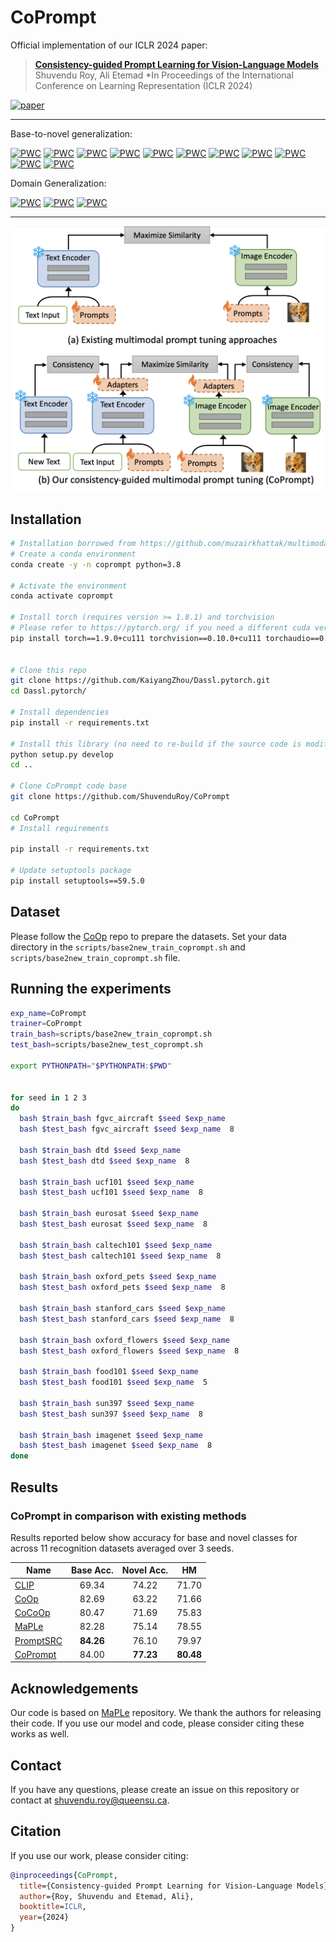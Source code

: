 # CoPrompt

Official implementation of our ICLR 2024 paper:

> [**Consistency-guided Prompt Learning for Vision-Language Models**](https://arxiv.org/abs/2306.01195)
> Shuvendu Roy, Ali Etemad
> \*In Proceedings of the International Conference on Learning Representation (ICLR 2024)

[![paper](https://img.shields.io/badge/arXiv-Paper-<COLOR>.svg)](https://arxiv.org/pdf/2306.01195.pdf)

<hr />

Base-to-novel generalization:

[![PWC](https://img.shields.io/endpoint.svg?url=https://paperswithcode.com/badge/consistency-guided-prompt-learning-for-vision/prompt-engineering-on-eurosat)](https://paperswithcode.com/sota/prompt-engineering-on-eurosat?p=consistency-guided-prompt-learning-for-vision)
[![PWC](https://img.shields.io/endpoint.svg?url=https://paperswithcode.com/badge/consistency-guided-prompt-learning-for-vision/prompt-engineering-on-dtd)](https://paperswithcode.com/sota/prompt-engineering-on-dtd?p=consistency-guided-prompt-learning-for-vision)
[![PWC](https://img.shields.io/endpoint.svg?url=https://paperswithcode.com/badge/consistency-guided-prompt-learning-for-vision/prompt-engineering-on-food-101)](https://paperswithcode.com/sota/prompt-engineering-on-food-101?p=consistency-guided-prompt-learning-for-vision)
[![PWC](https://img.shields.io/endpoint.svg?url=https://paperswithcode.com/badge/consistency-guided-prompt-learning-for-vision/prompt-engineering-on-oxford-iiit-pet-dataset)](https://paperswithcode.com/sota/prompt-engineering-on-oxford-iiit-pet-dataset?p=consistency-guided-prompt-learning-for-vision)
[![PWC](https://img.shields.io/endpoint.svg?url=https://paperswithcode.com/badge/consistency-guided-prompt-learning-for-vision/prompt-engineering-on-sun397)](https://paperswithcode.com/sota/prompt-engineering-on-sun397?p=consistency-guided-prompt-learning-for-vision)
[![PWC](https://img.shields.io/endpoint.svg?url=https://paperswithcode.com/badge/consistency-guided-prompt-learning-for-vision/prompt-engineering-on-caltech-101)](https://paperswithcode.com/sota/prompt-engineering-on-caltech-101?p=consistency-guided-prompt-learning-for-vision)
[![PWC](https://img.shields.io/endpoint.svg?url=https://paperswithcode.com/badge/consistency-guided-prompt-learning-for-vision/prompt-engineering-on-imagenet)](https://paperswithcode.com/sota/prompt-engineering-on-imagenet?p=consistency-guided-prompt-learning-for-vision)
[![PWC](https://img.shields.io/endpoint.svg?url=https://paperswithcode.com/badge/consistency-guided-prompt-learning-for-vision/prompt-engineering-on-stanford-cars-1)](https://paperswithcode.com/sota/prompt-engineering-on-stanford-cars-1?p=consistency-guided-prompt-learning-for-vision)
[![PWC](https://img.shields.io/endpoint.svg?url=https://paperswithcode.com/badge/consistency-guided-prompt-learning-for-vision/prompt-engineering-on-ucf101)](https://paperswithcode.com/sota/prompt-engineering-on-ucf101?p=consistency-guided-prompt-learning-for-vision)
[![PWC](https://img.shields.io/endpoint.svg?url=https://paperswithcode.com/badge/consistency-guided-prompt-learning-for-vision/prompt-engineering-on-fgvc-aircraft)](https://paperswithcode.com/sota/prompt-engineering-on-fgvc-aircraft?p=consistency-guided-prompt-learning-for-vision)
[![PWC](https://img.shields.io/endpoint.svg?url=https://paperswithcode.com/badge/consistency-guided-prompt-learning-for-vision/prompt-engineering-on-oxford-102-flower)](https://paperswithcode.com/sota/prompt-engineering-on-oxford-102-flower?p=consistency-guided-prompt-learning-for-vision)

Domain Generalization:

[![PWC](https://img.shields.io/endpoint.svg?url=https://paperswithcode.com/badge/consistency-guided-prompt-learning-for-vision/prompt-engineering-on-imagenet-r)](https://paperswithcode.com/sota/prompt-engineering-on-imagenet-r?p=consistency-guided-prompt-learning-for-vision)
[![PWC](https://img.shields.io/endpoint.svg?url=https://paperswithcode.com/badge/consistency-guided-prompt-learning-for-vision/prompt-engineering-on-imagenet-s)](https://paperswithcode.com/sota/prompt-engineering-on-imagenet-s?p=consistency-guided-prompt-learning-for-vision)
[![PWC](https://img.shields.io/endpoint.svg?url=https://paperswithcode.com/badge/consistency-guided-prompt-learning-for-vision/prompt-engineering-on-imagenet-a)](https://paperswithcode.com/sota/prompt-engineering-on-imagenet-a?p=consistency-guided-prompt-learning-for-vision)

<hr />

<p align="center">
  <img src="assets/overview.png" alt="Comparison between the CoPompt and existing prompting approach" width="500"/>
</p>

## Installation

```bash
# Installation borrowed from https://github.com/muzairkhattak/multimodal-prompt-learning
# Create a conda environment
conda create -y -n coprompt python=3.8

# Activate the environment
conda activate coprompt

# Install torch (requires version >= 1.8.1) and torchvision
# Please refer to https://pytorch.org/ if you need a different cuda version
pip install torch==1.9.0+cu111 torchvision==0.10.0+cu111 torchaudio==0.9.0 -f https://download.pytorch.org/whl/torch_stable.html


# Clone this repo
git clone https://github.com/KaiyangZhou/Dassl.pytorch.git
cd Dassl.pytorch/

# Install dependencies
pip install -r requirements.txt

# Install this library (no need to re-build if the source code is modified)
python setup.py develop
cd ..

# Clone CoPrompt code base
git clone https://github.com/ShuvenduRoy/CoPrompt

cd CoPrompt
# Install requirements

pip install -r requirements.txt

# Update setuptools package
pip install setuptools==59.5.0

```

## Dataset

Please follow the [CoOp](https://github.com/KaiyangZhou/CoOp/blob/main/DATASETS.md) repo to prepare the datasets. Set your data directory in the `scripts/base2new_train_coprompt.sh` and `scripts/base2new_train_coprompt.sh` file.

## Running the experiments

```bash
exp_name=CoPrompt
trainer=CoPrompt
train_bash=scripts/base2new_train_coprompt.sh
test_bash=scripts/base2new_test_coprompt.sh

export PYTHONPATH="$PYTHONPATH:$PWD"


for seed in 1 2 3
do
  bash $train_bash fgvc_aircraft $seed $exp_name
  bash $test_bash fgvc_aircraft $seed $exp_name  8

  bash $train_bash dtd $seed $exp_name
  bash $test_bash dtd $seed $exp_name  8

  bash $train_bash ucf101 $seed $exp_name
  bash $test_bash ucf101 $seed $exp_name  8

  bash $train_bash eurosat $seed $exp_name
  bash $test_bash eurosat $seed $exp_name  8

  bash $train_bash caltech101 $seed $exp_name
  bash $test_bash caltech101 $seed $exp_name  8

  bash $train_bash oxford_pets $seed $exp_name
  bash $test_bash oxford_pets $seed $exp_name  8

  bash $train_bash stanford_cars $seed $exp_name
  bash $test_bash stanford_cars $seed $exp_name  8

  bash $train_bash oxford_flowers $seed $exp_name
  bash $test_bash oxford_flowers $seed $exp_name  8

  bash $train_bash food101 $seed $exp_name
  bash $test_bash food101 $seed $exp_name  5

  bash $train_bash sun397 $seed $exp_name
  bash $test_bash sun397 $seed $exp_name  8

  bash $train_bash imagenet $seed $exp_name
  bash $test_bash imagenet $seed $exp_name  8
done
```

## Results

### CoPrompt in comparison with existing methods

Results reported below show accuracy for base and novel classes for across 11 recognition datasets averaged over 3 seeds.

| Name                                                                                                                                                                    | Base Acc. | Novel Acc. |    HM     |
| ----------------------------------------------------------------------------------------------------------------------------------------------------------------------- | :-------: | :--------: | :-------: |
| [CLIP](https://arxiv.org/abs/2103.00020)                                                                                                                                |   69.34   |   74.22    |   71.70   |
| [CoOp](https://arxiv.org/abs/2109.01134)                                                                                                                                |   82.69   |   63.22    |   71.66   |
| [CoCoOp](https://arxiv.org/abs/2203.05557)                                                                                                                              |   80.47   |   71.69    |   75.83   |
| [MaPLe](https://arxiv.org/abs/2210.03117)                                                                                                                               |   82.28   |   75.14    |   78.55   |
| [PromptSRC](https://openaccess.thecvf.com/content/ICCV2023/papers/Khattak_Self-regulating_Prompts_Foundational_Model_Adaptation_without_Forgetting_ICCV_2023_paper.pdf) | **84.26** |   76.10    |   79.97   |
| [CoPrompt](https://arxiv.org/abs/2306.01195)                                                                                                                            |   84.00   | **77.23**  | **80.48** |

## Acknowledgements

Our code is based on [MaPLe](https://github.com/muzairkhattak/multimodal-prompt-learning) repository. We thank the authors for releasing their code. If you use our model and code, please consider citing these works as well.

## Contact

If you have any questions, please create an issue on this repository or contact at shuvendu.roy@queensu.ca.

## Citation

If you use our work, please consider citing:

```bibtex
@inproceedings{CoPrompt,
  title={Consistency-guided Prompt Learning for Vision-Language Models},
  author={Roy, Shuvendu and Etemad, Ali},
  booktitle=ICLR,
  year={2024}
}

```
